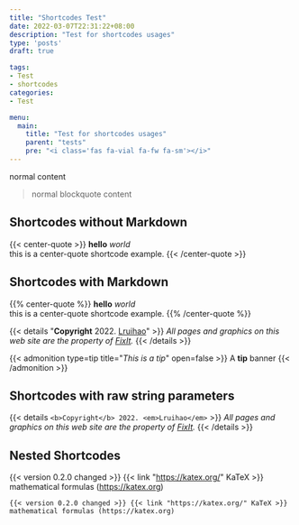 ```yaml
---
title: "Shortcodes Test"
date: 2022-03-07T22:31:22+08:00
description: "Test for shortcodes usages"
type: 'posts'
draft: true

tags:
- Test
- shortcodes
categories:
- Test

menu:
  main:
    title: "Test for shortcodes usages"
    parent: "tests"
    pre: "<i class='fas fa-vial fa-fw fa-sm'></i>"
---
```


normal content

> normal blockquote content

## Shortcodes without Markdown

{{< center-quote >}}
**hello** *world*  
this is a center-quote shortcode example.
{{< /center-quote >}}

## Shortcodes with Markdown

{{% center-quote %}}
**hello** *world*  
this is a center-quote shortcode example.
{{% /center-quote %}}

{{< details "**Copyright** 2022. [Lruihao](https://lruihao.cn/)" >}}
*All pages and graphics on this web site are the property of [FixIt](/).*
{{< /details >}}

{{< admonition type=tip title="*This is a tip*" open=false >}}
A **tip** banner
{{< /admonition >}}

## Shortcodes with raw string parameters

{{< details `<b>Copyright</b> 2022. <em>Lruihao</em>` >}}
*All pages and graphics on this web site are the property of [FixIt](/).*
{{< /details >}}

## Nested Shortcodes

{{< version 0.2.0 changed >}} {{< link "https://katex.org/" KaTeX >}} mathematical formulas (https://katex.org)

```
{{< version 0.2.0 changed >}} {{< link "https://katex.org/" KaTeX >}} mathematical formulas (https://katex.org)
```
